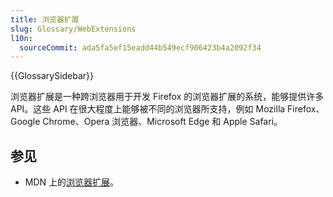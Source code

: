 ```yaml
---
title: 浏览器扩展
slug: Glossary/WebExtensions
l10n:
  sourceCommit: ada5fa5ef15eadd44b549ecf906423b4a2092f34
---
```


{{GlossarySidebar}}

浏览器扩展是一种跨浏览器用于开发 Firefox 的浏览器扩展的系统，能够提供许多 API。这些 API 在很大程度上能够被不同的浏览器所支持，例如 Mozilla Firefox、Google Chrome、Opera 浏览器、Microsoft Edge 和 Apple Safari。

## 参见

- MDN 上的[浏览器扩展](/zh-CN/docs/Mozilla/Add-ons/WebExtensions)。
